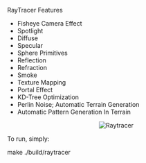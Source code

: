 RayTracer Features
- Fisheye Camera Effect
- Spotlight
- Diffuse
- Specular
- Sphere Primitives
- Reflection
- Refraction
- Smoke
- Texture Mapping
- Portal Effect
- KD-Tree Optimization
- Perlin Noise; Automatic Terrain Generation
- Automatic Pattern Generation In Terrain

<p align="center">
  <img src="https://preview.ibb.co/eMBcFy/Raytracer.png" alt="Raytracer" border="0"><width="350"/>
</p>

To run, simply:

make
./build/raytracer
